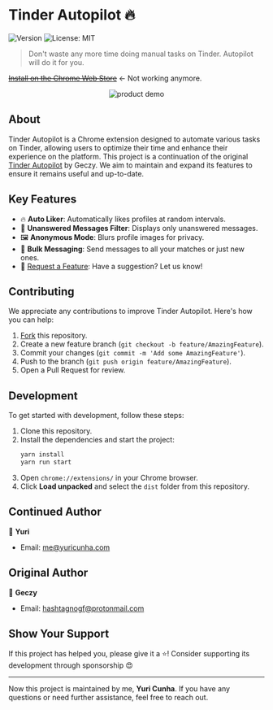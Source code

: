# Tinder Autopilot 🔥
![Version](https://img.shields.io/badge/version-2.0.8-blue.svg?cacheSeconds=2592000)
![License: MIT](https://img.shields.io/badge/License-MIT-yellow.svg)

> Don't waste any more time doing manual tasks on Tinder. Autopilot will do it for you.

~~[Install on the Chrome Web Store](https://chrome.google.com/webstore/detail/autopilot-for-tinder/bfpgbjekakfijondlfloonhdkcjlhehg?hl=en)~~ <- Not working anymore.

<p align="center">
    <img src="https://i.imgur.com/wz8fHwG.png" alt="product demo">
</p>

## About

Tinder Autopilot is a Chrome extension designed to automate various tasks on Tinder, allowing users to optimize their time and enhance their experience on the platform. This project is a continuation of the original [Tinder Autopilot](https://github.com/Geczy/tinder-autopilot) by Geczy. We aim to maintain and expand its features to ensure it remains useful and up-to-date.

## Key Features

- 🔥 **Auto Liker**: Automatically likes profiles at random intervals.
- 🤫 **Unanswered Messages Filter**: Displays only unanswered messages.
- 🖼 **Anonymous Mode**: Blurs profile images for privacy.
- 💌 **Bulk Messaging**: Send messages to all your matches or just new ones.
- 📢 [Request a Feature](https://github.com/isyuricunha/tinder-autopilot/issues/new): Have a suggestion? Let us know!

## Contributing

We appreciate any contributions to improve Tinder Autopilot. Here's how you can help:

1. [Fork](https://github.com/isyuricunha/tinder-autopilot/fork) this repository.
2. Create a new feature branch (`git checkout -b feature/AmazingFeature`).
3. Commit your changes (`git commit -m 'Add some AmazingFeature'`).
4. Push to the branch (`git push origin feature/AmazingFeature`).
5. Open a Pull Request for review.

## Development

To get started with development, follow these steps:

1. Clone this repository.
2. Install the dependencies and start the project:
   ```sh
   yarn install
   yarn run start
   ```
3. Open `chrome://extensions/` in your Chrome browser.
4. Click **Load unpacked** and select the `dist` folder from this repository.

## Continued Author

👤 **Yuri**
- Email: [me@yuricunha.com](mailto:me@yuricunha.com)


## Original Author

👤 **Geczy**
- Email: [hashtagnogf@protonmail.com](hashtagnogf@protonmail.com)

## Show Your Support

If this project has helped you, please give it a ⭐️! Consider supporting its development through sponsorship 😍

---

Now this project is maintained by me, **Yuri Cunha**. If you have any questions or need further assistance, feel free to reach out.
